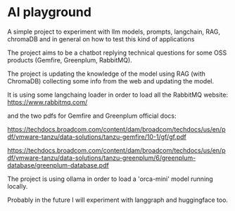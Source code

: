 # AI playground

A simple project to experiment with llm models, prompts, langchain, RAG, chromaDB and in general on how to test this kind of applications

The project aims to be a chatbot replying technical questions for some OSS products (Gemfire, Greenplum, RabbitMQ).

The project is updating the knowledge of the model using RAG (with ChromaDB) collecting some info from the web and updating the model.

It is using some langchaing loader in order to load all the RabbitMQ website:
https://www.rabbitmq.com/

and the two pdfs for Gemfire and Greenplum official docs:

https://techdocs.broadcom.com/content/dam/broadcom/techdocs/us/en/pdf/vmware-tanzu/data-solutions/tanzu-gemfire/10-1/gf/gf.pdf

https://techdocs.broadcom.com/content/dam/broadcom/techdocs/us/en/pdf/vmware-tanzu/data-solutions/tanzu-greenplum/6/greenplum-database/greenplum-database.pdf

The project is using ollama in order to load a 'orca-mini' model running locally.

Probably in the future I will experiment with langgraph and huggingface too.



